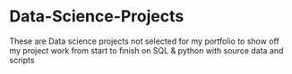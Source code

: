 # Data-Science-Projects
These are Data science projects not selected for my portfolio to show off my project work from start to finish on SQL &amp; python with source data and scripts
